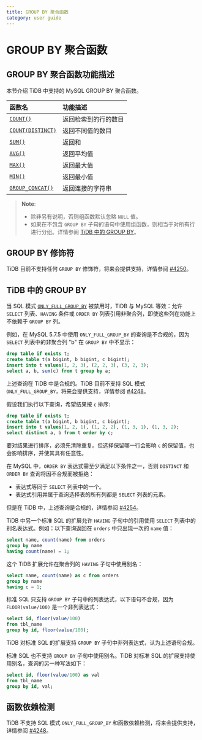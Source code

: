 ```yaml
---
title: GROUP BY 聚合函数
category: user guide
---
```


# GROUP BY 聚合函数

## GROUP BY 聚合函数功能描述

本节介绍 TiDB 中支持的 MySQL GROUP BY 聚合函数。

| 函数名    | 功能描述              |
|:---------|:--------------------|
| [`COUNT()`](https://dev.mysql.com/doc/refman/5.7/en/group-by-functions.html#function_count)                   | 返回检索到的行的数目|
| [`COUNT(DISTINCT)`](https://dev.mysql.com/doc/refman/5.7/en/group-by-functions.html#function_count-distinct)  | 返回不同值的数目 |
| [`SUM()`](https://dev.mysql.com/doc/refman/5.7/en/group-by-functions.html#function_sum)                       | 返回和         |
| [`AVG()`](https://dev.mysql.com/doc/refman/5.7/en/group-by-functions.html#function_avg)                       | 返回平均值     |
| [`MAX()`](https://dev.mysql.com/doc/refman/5.7/en/group-by-functions.html#function_max)                       | 返回最大值     |
| [`MIN()`](https://dev.mysql.com/doc/refman/5.7/en/group-by-functions.html#function_min)                       | 返回最小值     |
| [`GROUP_CONCAT()`](https://dev.mysql.com/doc/refman/5.7/en/group-by-functions.html#function_group-concat)     | 返回连接的字符串  |

> **Note**:
>
> - 除非另有说明，否则组函数默认忽略 `NULL` 值。
> - 如果在不包含 `GROUP BY` 子句的语句中使用组函数，则相当于对所有行进行分组。详情参阅 [TiDB 中的 GROUP BY](#tidb-中的-group-by)。 

## GROUP BY 修饰符

TiDB 目前不支持任何 `GROUP BY` 修饰符，将来会提供支持，详情参阅 [#4250](https://github.com/pingcap/tidb/issues/4250)。 

## TiDB 中的 GROUP BY

当 SQL 模式 [`ONLY_FULL_GROUP_BY`](https://dev.mysql.com/doc/refman/5.7/en/sql-mode.html#sqlmode_only_full_group_by) 被禁用时，TiDB 与 MySQL 等效：允许 `SELECT` 列表、`HAVING` 条件或 `ORDER BY` 列表引用非聚合列，即使这些列在功能上不依赖于 `GROUP BY` 列。

例如，在 MySQL 5.7.5 中使用 `ONLY_FULL_GROUP_BY` 的查询是不合规的，因为 `SELECT` 列表中的非聚合列 "b" 在 `GROUP BY` 中不显示：

```sql
drop table if exists t;
create table t(a bigint, b bigint, c bigint);
insert into t values(1, 2, 3), (2, 2, 3), (3, 2, 3);
select a, b, sum(c) from t group by a;
```

上述查询在 TiDB 中是合规的。TiDB 目前不支持 SQL 模式 `ONLY_FULL_GROUP_BY`，将来会提供支持，详情参阅 [#4248](https://github.com/pingcap/tidb/issues/4248)。

假设我们执行以下查询，希望结果按 `c` 排序:

```sql
drop table if exists t;
create table t(a bigint, b bigint, c bigint);
insert into t values(1, 2, 1), (1, 2, 2), (1, 3, 1), (1, 3, 2);
select distinct a, b from t order by c;
```

要对结果进行排序，必须先清除重复。但选择保留哪一行会影响 `c` 的保留值，也会影响排序，并使其具有任意性。

在 MySQL 中，`ORDER BY` 表达式需至少满足以下条件之一，否则 `DISTINCT` 和 `ORDER BY` 查询将因不合规而被拒绝：

- 表达式等同于 `SELECT` 列表中的一个。
- 表达式引用并属于查询选择表的所有列都是 `SELECT` 列表的元素。

但是在 TiDB 中，上述查询是合规的，详情参阅 [#4254](https://github.com/pingcap/tidb/issues/4254)。

TiDB 中另一个标准 SQL 的扩展允许 `HAVING` 子句中的引用使用 `SELECT` 列表中的别名表达式。例如：以下查询返回在 `orders` 中只出现一次的 `name` 值：

```sql
select name, count(name) from orders
group by name
having count(name) = 1;
```

这个 TiDB 扩展允许在聚合列的 `HAVING` 子句中使用别名：

```sql
select name, count(name) as c from orders
group by name
having c = 1;
```

标准 SQL 只支持 `GROUP BY` 子句中的列表达式，以下语句不合规，因为 `FLOOR(value/100)` 是一个非列表达式：

```sql
select id, floor(value/100)
from tbl_name
group by id, floor(value/100);
```

TiDB 对标准 SQL 的扩展支持 `GROUP BY` 子句中非列表达式，认为上述语句合规。

标准 SQL 也不支持 `GROUP BY` 子句中使用别名。TiDB 对标准 SQL 的扩展支持使用别名，查询的另一种写法如下：

```sql
select id, floor(value/100) as val
from tbl_name
group by id, val;
```

## 函数依赖检测

TiDB 不支持 SQL 模式 `ONLY_FULL_GROUP_BY` 和函数依赖检测，将来会提供支持，详情参阅 [#4248](https://github.com/pingcap/tidb/issues/4248)。
